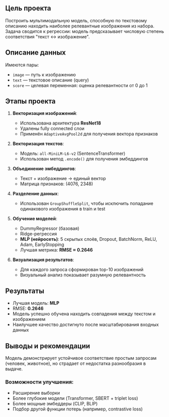 ## Цель проекта
Построить мультимодальную модель, способную по текстовому описанию находить наиболее релевантные изображения из набора.  
Задача сводится к регрессии: модель предсказывает числовую степень соответствия "текст ↔ изображение".

## Описание данных
Имеются пары:
- `image` — путь к изображению
- `text` — текстовое описание (query)
- `score` — целевая переменная: оценка релевантности от 0 до 1

## Этапы проекта

1. **Векторизация изображений**:
   - Использована архитектура **ResNet18**
   - Удалены fully connected слои
   - Применён `AdaptiveAvgPool2d` для получения вектора признаков

2. **Векторизация текстов**:
   - Модель: `all-MiniLM-L6-v2` (SentenceTransformer)
   - Использован метод `.encode()` для получения эмбеддингов

3. **Объединение эмбеддингов**:
   - Текст + изображение → единый вектор
   - Матрица признаков: (4076, 2348)

4. **Разделение данных**:
   - Использован `GroupShuffleSplit`, чтобы исключить попадание одинакового изображения в train и test

5. **Обучение моделей**:
   - DummyRegressor (базовая)
   - Ridge-регрессия
   - **MLP (нейросеть)**: 5 скрытых слоёв, Dropout, BatchNorm, ReLU, Adam, EarlyStopping
   - Лучшая метрика: **RMSE ≈ 0.2646**

6. **Визуализация результатов**:
   - Для каждого запроса сформирован top-10 изображений
   - Визуальный анализ показывает разумную релевантность

## Результаты

- Лучшая модель: **MLP**
- RMSE: **0.2646**
- Модель успешно обучена находить совпадения между текстом и изображением
- Наилучшее качество достигнуто после масштабирования входных данных

## Выводы и рекомендации

Модель демонстрирует устойчивое соответствие простым запросам (человек, животное), но страдает от недостатка разнообразия в выдаче.

### Возможности улучшения:
- Расширение выборки
- Более глубокие модели (Transformer, SBERT + triplet loss)
- Более мощные эмбеддеры (CLIP, BLIP)
- Подбор другой функции потерь (например, contrastive loss)

